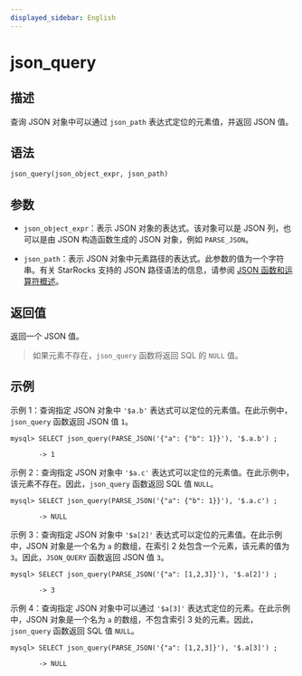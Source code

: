 ```yaml
---
displayed_sidebar: English
---
```


# json_query

## 描述

查询 JSON 对象中可以通过 `json_path` 表达式定位的元素值，并返回 JSON 值。

## 语法

```Haskell
json_query(json_object_expr, json_path)
```

## 参数

- `json_object_expr`：表示 JSON 对象的表达式。该对象可以是 JSON 列，也可以是由 JSON 构造函数生成的 JSON 对象，例如 `PARSE_JSON`。

- `json_path`：表示 JSON 对象中元素路径的表达式。此参数的值为一个字符串。有关 StarRocks 支持的 JSON 路径语法的信息，请参阅 [JSON 函数和运算符概述](../overview-of-json-functions-and-operators.md)。

## 返回值

返回一个 JSON 值。

> 如果元素不存在，`json_query` 函数将返回 SQL 的 `NULL` 值。

## 示例

示例 1：查询指定 JSON 对象中 `'$a.b'` 表达式可以定位的元素值。在此示例中，`json_query` 函数返回 JSON 值 `1`。

```plaintext
mysql> SELECT json_query(PARSE_JSON('{"a": {"b": 1}}'), '$.a.b') ;

       -> 1
```

示例 2：查询指定 JSON 对象中 `'$a.c'` 表达式可以定位的元素值。在此示例中，该元素不存在。因此，`json_query` 函数返回 SQL 值 `NULL`。

```plaintext
mysql> SELECT json_query(PARSE_JSON('{"a": {"b": 1}}'), '$.a.c') ;

       -> NULL
```

示例 3：查询指定 JSON 对象中 `'$a[2]'` 表达式可以定位的元素值。在此示例中，JSON 对象是一个名为 `a` 的数组，在索引 2 处包含一个元素，该元素的值为 `3`。因此，`JSON_QUERY` 函数返回 JSON 值 `3`。

```plaintext
mysql> SELECT json_query(PARSE_JSON('{"a": [1,2,3]}'), '$.a[2]') ;

       -> 3
```

示例 4：查询指定 JSON 对象中可以通过 `'$a[3]'` 表达式定位的元素。在此示例中，JSON 对象是一个名为 `a` 的数组，不包含索引 3 处的元素。因此，`json_query` 函数返回 SQL 值 `NULL`。

```plaintext
mysql> SELECT json_query(PARSE_JSON('{"a": [1,2,3]}'), '$.a[3]') ;

       -> NULL
```